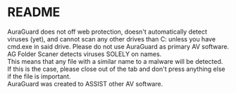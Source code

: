 # README
AuraGuard does not off web protection, doesn't automatically detect viruses (yet), and cannot scan any other drives than C: unless you have cmd.exe in said drive.
Please do not use AuraGuard as primary AV software.  
AG Folder Scaner detects viruses SOLELY on names.  
This means that any file with a similar name to a malware will be detected.  
If this is the case, please close out of the tab and don't press anything else if the file is important.  
AuraGuard was created to ASSIST other AV software.  
